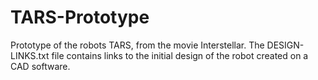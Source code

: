 # TARS-Prototype
Prototype of the robots TARS, from the movie Interstellar. The DESIGN-LINKS.txt file contains links to the initial design of the robot created on a CAD software.
